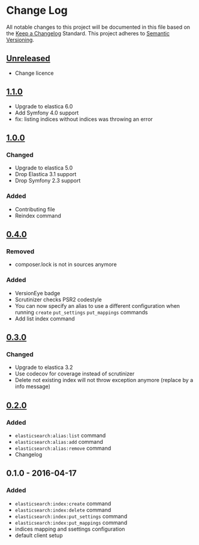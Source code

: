 # Change Log
All notable changes to this project will be documented in this file based on the [Keep a Changelog](http://keepachangelog.com/) Standard.
This project adheres to [Semantic Versioning](http://semver.org/).

## [Unreleased](https://github.com/gbprod/elastica-extra-bundle/compare/v1.1.0...HEAD)

 - Change licence

## [1.1.0](https://github.com/gbprod/elastica-extra-bundle/compare/v1.0.0...1.1.0)

- Upgrade to elastica 6.0
- Add Symfony 4.0 support
- fix: listing indices without indices was throwing an error

## [1.0.0](https://github.com/gbprod/elastica-extra-bundle/compare/v0.3.0...v1.0.0)

### Changed

- Upgrade to elastica 5.0
- Drop Elastica 3.1 support
- Drop Symfony 2.3 support

### Added 

- Contributing file
- Reindex command

## [0.4.0](https://github.com/gbprod/elastica-extra-bundle/compare/v0.3.0...v0.4.0)

### Removed

- composer.lock is not in sources anymore

### Added

 - VersionEye badge
 - Scrutinizer checks PSR2 codestyle
 - You can now specify an alias to use a different configuration when running `create` `put_settings` `put_mappings` commands
 - Add list index command

## [0.3.0](https://github.com/gbprod/elastica-extra-bundle/compare/v0.2.0...v0.3.0)

### Changed

- Upgrade to elastica 3.2
- Use codecov for coverage instead of scrutinizer
- Delete not existing index will not throw exception anymore (replace by a info message)

## [0.2.0](https://github.com/gbprod/elastica-extra-bundle/compare/v0.1.0...v0.2.0)

### Added
- `elasticsearch:alias:list` command
- `elasticsearch:alias:add` command
- `elasticsearch:alias:remove` command
- Changelog

## 0.1.0 - 2016-04-17

### Added
- `elasticsearch:index:create` command
- `elasticsearch:index:delete` command
- `elasticsearch:index:put_settings` command
- `elasticsearch:index:put_mappings` command
- indices mapping and ssettings configuration
- default client setup
